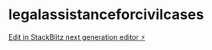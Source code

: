 # legalassistanceforcivilcases

[Edit in StackBlitz next generation editor ⚡️](https://stackblitz.com/~/github.com/Steven-19-2/legal-assistance)

